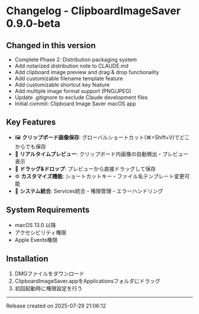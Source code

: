 # Changelog - ClipboardImageSaver 0.9.0-beta

## Changed in this version

- Complete Phase 2: Distribution packaging system
- Add notarized distribution note to CLAUDE.md
- Add clipboard image preview and drag & drop functionality
- Add customizable filename template feature
- Add customizable shortcut key feature
- Add multiple image format support (PNG/JPEG)
- Update .gitignore to exclude Claude development files
- Initial commit: Clipboard Image Saver macOS app

## Key Features

- 🖼️ **クリップボード画像保存**: グローバルショートカット(⌘+Shift+V)でどこからでも保存
- 👀 **リアルタイムプレビュー**: クリップボード内画像の自動検出・プレビュー表示  
- 🔄 **ドラッグ&ドロップ**: プレビューから直接ドラッグして保存
- ⚙️ **カスタマイズ機能**: ショートカットキー・ファイル名テンプレート変更可能
- 🔧 **システム統合**: Services統合・権限管理・エラーハンドリング

## System Requirements

- macOS 13.0 以降
- アクセシビリティ権限
- Apple Events権限

## Installation

1. DMGファイルをダウンロード
2. ClipboardImageSaver.appをApplicationsフォルダにドラッグ
3. 初回起動時に権限設定を行う

---
Release created on 2025-07-29 21:06:12
